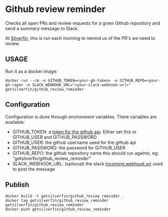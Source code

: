 # Github review reminder

Checks all open PRs and review requests for a given Github repository and send a summary message to Slack.

At [Silverfin](https://github.com/GetSilverfin), this is run each morning to remind us of the PR's we need to review.

## USAGE

Run it as a docker image:

```shell
docker run --rm -e GITHUB_TOKEN=<your-gh-token> -e GITHUB_REPO=<your-gh-repo> -e SLACK_WEBHOOK_URL="<your-slack-webhook-url>" getsilverfin/github_review_reminder
```

## Configuration

Configuration is done through environment variables. There variables are available:

* GITHUB_TOKEN: a [token for the github api](https://github.com/blog/1509-personal-api-tokens). Either set this or GITHUB_USER and GITHUB_PASSWORD
* GITHUB_USER: the github username used for the github api
* GITHUB_PASSWORD: the password for GITHUB_USER
* GITHUB_REPO: the github repository name this should run against, eg: "getsilverfin/github_review_reminder"
* SLACK_WEBHOOK_URL: (optional) the slack [incoming webhook url](https://my.slack.com/services/new/incoming-webhook/) used to post the message

## Publish

```shell
docker build -t getsilverfin/github_review_reminder .
docker tag getsilverfin/github_review_reminder getsilverfin/github_review_reminder
docker push getsilverfin/github_review_reminder
```

